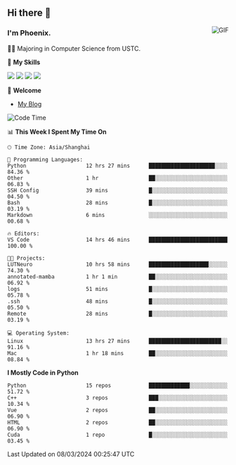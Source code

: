 ## Hi there 👋
<img align="right" alt="GIF" src="https://raw.githubusercontent.com/JoeyBling/JoeyBling/master/pic/pusheencode.gif" />

### I'm Phoenix.

👨‍🎓 Majoring in Computer Science from USTC.

🌟 **My Skills**

![](https://img.shields.io/badge/-Python-3e74a2?style=flat-square&logo=Python&logoColor=fff)
![](https://img.shields.io/badge/-C++-9f62a5?style=flat&logo=cplusplus&logoColor=white)
![](https://img.shields.io/badge/-Linux-185886?style=flat-square&logo=Linux&logoColor=fff)
![](https://img.shields.io/badge/-Rust-ff4136?style=flat-square&logo=Rust&logoColor=fff)

💬 **Welcome**

- [My Blog](https://ysy-phoenix.github.io/)

<!--START_SECTION:waka-->
![Code Time](http://img.shields.io/badge/Code%20Time-590%20hrs%2039%20mins-blue)

📊 **This Week I Spent My Time On** 

```text
🕑︎ Time Zone: Asia/Shanghai

💬 Programming Languages: 
Python                   12 hrs 27 mins      █████████████████████░░░░   84.36 % 
Other                    1 hr                ██░░░░░░░░░░░░░░░░░░░░░░░   06.83 % 
SSH Config               39 mins             █░░░░░░░░░░░░░░░░░░░░░░░░   04.50 % 
Bash                     28 mins             █░░░░░░░░░░░░░░░░░░░░░░░░   03.19 % 
Markdown                 6 mins              ░░░░░░░░░░░░░░░░░░░░░░░░░   00.68 % 

🔥 Editors: 
VS Code                  14 hrs 46 mins      █████████████████████████   100.00 % 

🐱‍💻 Projects: 
LUTNeuro                 10 hrs 58 mins      ███████████████████░░░░░░   74.30 % 
annotated-mamba          1 hr 1 min          ██░░░░░░░░░░░░░░░░░░░░░░░   06.92 % 
logs                     51 mins             █░░░░░░░░░░░░░░░░░░░░░░░░   05.78 % 
.ssh                     48 mins             █░░░░░░░░░░░░░░░░░░░░░░░░   05.50 % 
Remote                   28 mins             █░░░░░░░░░░░░░░░░░░░░░░░░   03.19 % 

💻 Operating System: 
Linux                    13 hrs 27 mins      ███████████████████████░░   91.16 % 
Mac                      1 hr 18 mins        ██░░░░░░░░░░░░░░░░░░░░░░░   08.84 % 
```

**I Mostly Code in Python** 

```text
Python                   15 repos            █████████████░░░░░░░░░░░░   51.72 % 
C++                      3 repos             ███░░░░░░░░░░░░░░░░░░░░░░   10.34 % 
Vue                      2 repos             ██░░░░░░░░░░░░░░░░░░░░░░░   06.90 % 
HTML                     2 repos             ██░░░░░░░░░░░░░░░░░░░░░░░   06.90 % 
Cuda                     1 repo              █░░░░░░░░░░░░░░░░░░░░░░░░   03.45 % 
```




 Last Updated on 08/03/2024 00:25:47 UTC
<!--END_SECTION:waka-->

<!--
**ysy-phoenix/ysy-phoenix** is a ✨ _special_ ✨ repository because its `README.md` (this file) appears on your GitHub profile.

Here are some ideas to get you started:

- 🔭 I’m currently working on ...
- 🌱 I’m currently learning ...
- 👯 I’m looking to collaborate on ...
- 🤔 I’m looking for help with ...
- 💬 Ask me about ...
- 📫 How to reach me: ...
- 😄 Pronouns: ...
- ⚡ Fun fact: ...
-->
